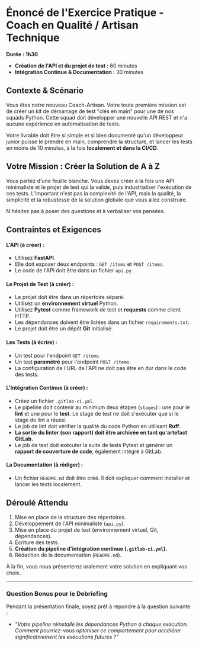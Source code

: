 # Énoncé de l'Exercice Pratique - Coach en Qualité / Artisan Technique

**Durée : 1h30**

* **Création de l'API et du projet de test :** 60 minutes
* **Intégration Continue & Documentation :** 30 minutes

## Contexte & Scénario

Vous êtes notre nouveau Coach-Artisan. Votre toute première mission est de créer un kit de démarrage de test "clés en main" pour une de nos squads Python. Cette squad doit développer une nouvelle API REST et n'a aucune expérience en automatisation de tests.

Votre livrable doit être si simple et si bien documenté qu'un développeur junior puisse le prendre en main, comprendre la structure, et lancer les tests en moins de 10 minutes, à la fois **localement et dans la CI/CD**.

## Votre Mission : Créer la Solution de A à Z

Vous partez d'une feuille blanche. Vous devez créer à la fois une API minimaliste et le projet de test qui la valide, puis industrialiser l'exécution de ces tests. L'important n'est pas la complexité de l'API, mais la qualité, la simplicité et la robustesse de la solution globale que vous allez construire.

N'hésitez pas à poser des questions et à verbaliser vos pensées.

## Contraintes et Exigences

#### L'API (à créer) :

* Utilisez **FastAPI**.
* Elle doit exposer deux endpoints : `GET /items` et `POST /items`.
* Le code de l'API doit être dans un fichier `api.py`.

#### Le Projet de Test (à créer) :

* Le projet doit être dans un répertoire séparé.
* Utilisez un **environnement virtuel** Python.
* Utilisez **Pytest** comme framework de test et **requests** comme client HTTP.
* Les dépendances doivent être listées dans un fichier `requirements.txt`.
* Le projet doit être un dépôt **Git** initialisé.

#### Les Tests (à écrire) :

* Un test pour l'endpoint `GET /items`.
* Un test **paramétré** pour l'endpoint `POST /items`.
* La configuration de l'URL de l'API ne doit pas être en dur dans le code des tests.

#### L'Intégration Continue (à créer) :

* Créez un fichier `.gitlab-ci.yml`.
* Le pipeline doit contenir au minimum deux étapes (`stages`) : une pour le **lint** et une pour le **test**. Le stage de test ne doit s'exécuter que si le stage de lint a réussi.
* Le job de lint doit vérifier la qualité du code Python en utilisant **Ruff**.
* **La sortie du linter (son rapport) doit être archivée en tant qu'artefact GitLab.**
* Le job de test doit exécuter la suite de tests Pytest et générer un **rapport de couverture de code**, également intégré à GitLab.

#### La Documentation (à rédiger) :

* Un fichier `README.md` doit être créé. Il doit expliquer comment installer et lancer les tests localement.

## Déroulé Attendu

1.  Mise en place de la structure des répertoires.
2.  Développement de l'API minimaliste (`api.py`).
3.  Mise en place du projet de test (environnement virtuel, Git, dépendances).
4.  Écriture des tests.
5.  **Création du pipeline d'intégration continue (`.gitlab-ci.yml`).**
6.  Rédaction de la documentation (`README.md`).

À la fin, vous nous présenterez oralement votre solution en expliquant vos choix.

---

### Question Bonus pour le Debriefing

Pendant la présentation finale, soyez prêt à répondre à la question suivante :

* *"Votre pipeline réinstalle les dépendances Python à chaque exécution. Comment pourriez-vous optimiser ce comportement pour accélérer significativement les exécutions futures ?"*
